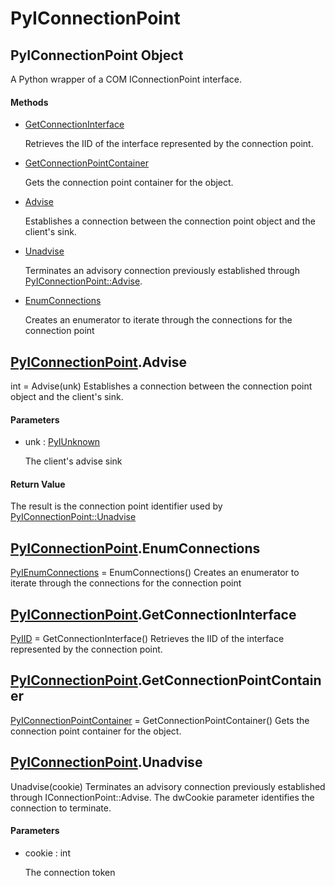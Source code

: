 # PyIConnectionPoint


## PyIConnectionPoint Object

A Python wrapper of a COM IConnectionPoint interface\.

#### Methods

  - [GetConnectionInterface](PyIConnectionPoint.md#pyiconnectionpointgetconnectioninterface)

    Retrieves the IID of the interface represented by the connection point\.&nbsp;

  - [GetConnectionPointContainer](PyIConnectionPoint.md#pyiconnectionpointgetconnectionpointcontainer)

    Gets the connection point container for the object\.&nbsp;

  - [Advise](PyIConnectionPoint.md#pyiconnectionpointadvise)

    Establishes a connection between the connection point object and the client's sink\.&nbsp;

  - [Unadvise](PyIConnectionPoint.md#pyiconnectionpointunadvise)

    Terminates an advisory connection previously established through [PyIConnectionPoint::Advise](PyIConnectionPoint.md#pyiconnectionpointadvise)\.&nbsp;

  - [EnumConnections](PyIConnectionPoint.md#pyiconnectionpointenumconnections)

    Creates an enumerator to iterate through the connections for the connection point&nbsp;




## [PyIConnectionPoint](PyIConnectionPoint.md#pyiconnectionpoint)\.Advise

int = Advise\(unk\)
Establishes a connection between the connection point object and the client's sink\.

#### Parameters

  - unk : [PyIUnknown](PyIUnknown.md)

    The client's advise sink

#### Return Value
The result is the connection point identifier used by [PyIConnectionPoint::Unadvise](PyIConnectionPoint.md#pyiconnectionpointunadvise)


## [PyIConnectionPoint](PyIConnectionPoint.md#pyiconnectionpoint)\.EnumConnections

[PyIEnumConnections](PyIEnumConnections.md) = EnumConnections\(\)
Creates an enumerator to iterate through the connections for the connection point


## [PyIConnectionPoint](PyIConnectionPoint.md#pyiconnectionpoint)\.GetConnectionInterface

[PyIID](PyIID.md) = GetConnectionInterface\(\)
Retrieves the IID of the interface represented by the connection point\.


## [PyIConnectionPoint](PyIConnectionPoint.md#pyiconnectionpoint)\.GetConnectionPointContainer

[PyIConnectionPointContainer](PyIConnectionPointContainer.md) = GetConnectionPointContainer\(\)
Gets the connection point container for the object\.


## [PyIConnectionPoint](PyIConnectionPoint.md#pyiconnectionpoint)\.Unadvise

Unadvise\(cookie\)
Terminates an advisory connection previously established through IConnectionPoint::Advise\. The dwCookie parameter identifies the connection to terminate\.

#### Parameters

  - cookie : int

    The connection token
